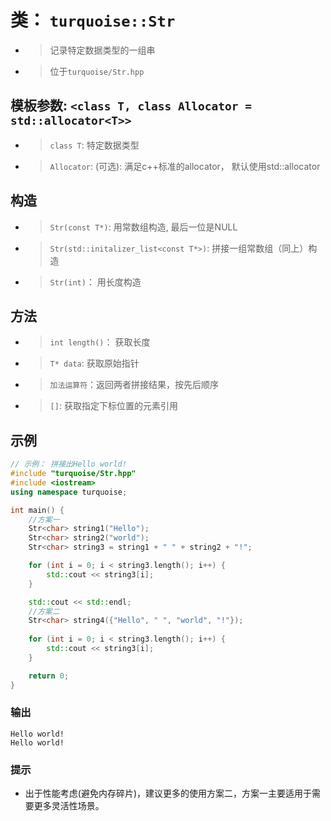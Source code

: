 # 类： `turquoise::Str`
* > 记录特定数据类型的一组串
* > 位于`turquoise/Str.hpp`
## 模板参数: `<class T, class Allocator = std::allocator<T>>`
* > `class T`: 特定数据类型
* > `Allocator`: (可选): 满足c++标准的allocator， 默认使用std::allocator
## 构造
* > `Str(const T*)`: 用常数组构造, 最后一位是NULL
* >`Str(std::initalizer_list<const T*>)`: 拼接一组常数组（同上）构造
* > `Str(int)`： 用长度构造
## 方法
* > `int length()`： 获取长度
* > `T* data`: 获取原始指针
* > `加法运算符`：返回两者拼接结果，按先后顺序
* > `[]`: 获取指定下标位置的元素引用
## 示例
```cpp
// 示例： 拼接出Hello world!
#include "turquoise/Str.hpp"
#include <iostream>
using namespace turquoise;

int main() {
    //方案一
    Str<char> string1("Hello");
    Str<char> string2("world");
    Str<char> string3 = string1 + " " + string2 + "!";

    for (int i = 0; i < string3.length(); i++) {
        std::cout << string3[i];
    }

    std::cout << std::endl;
    //方案二
    Str<char> string4({"Hello", " ", "world", "!"});
    
    for (int i = 0; i < string3.length(); i++) {
        std::cout << string3[i];
    }

    return 0;
}
```
### 输出
```
Hello world!
Hello world!
```
### 提示
* 出于性能考虑(避免内存碎片)，建议更多的使用方案二，方案一主要适用于需要更多灵活性场景。